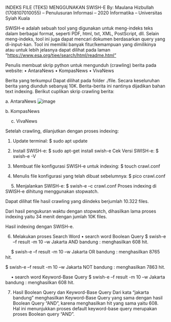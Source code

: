 INDEKS FILE (TEKS) MENGGUNAKAN SWISH-E
By: 	Maulana Hizbullah (1708107010055) – Penulusuran Informasi – 2020
Informatika – Universitas Syiah Kuala

SWISH-e adalah sebuah tool yang digunakan untuk meng-indeks teks dalam berbagai format, seperti PDF, html, txt, XML, PostScript, dll. Selain meng-indeks, tool ini juga dapat mencari dokumen berdasarkan query yang di-input-kan. Tool ini memiliki banyak fitur/kemampuan yang dimilikinya atau untuk lebih jelasnya dapat dilihat pada laman “https://www.esa.org/tiee/search/html/readme.html”

Penulis membuat skrip python untuk mengunduh (crawling) berita pada website:
•	AntaraNews
•	KompasNews
•	VivaNews

Berita yang terkumpul Dapat dilihat pada folder ./file. Secara keseluruhan berita yang diunduh sebanyaj 10K. Berita-berita ini nantinya dijadikan bahan text indexing. Berikut cuplikan skrip crawling berita:

a.	AntaraNews
   ![image](https://user-images.githubusercontent.com/49058895/97707301-aef62080-1ae9-11eb-866f-79c8dbf508e1.png)

b.	KompasNews
 
 

 
c.	VivaNews
 
 

Setelah crawling, dilanjutkan dengan proses indexing:
1.	Update terminal: $ sudo apt update
 
2.	Install SWISH-e: $ sudo apt-get install swish-e
Cek Versi SWISH-e: $ swish-e -V
 

3.	Membuat file konfigurasi SWISH-e untuk indexing: $ touch crawl.conf 
 

4.	Menulis file konfigurasi yang telah dibuat sebelumnya: $ pico crawl.conf
 
 
5.	Menjalankan SWISH-e: $ swish-e –c crawl.conf 
Proses indexing di SWISH-e dihitung menggunakan stopwatch.
 

Dapat dilihat file hasil crawling yang diindeks berjumlah 10.322 files.
 

Dari hasil pengukuran waktu dengan stopwatch, dihasilkan lama proses indexing yaitu 34 menit dengan jumlah 10K files.
 
Hasil indexing dengan SWISH-e.
 

6.	Melakukan proses Search Word
•	search word Boolean Query
$ swish-e –f result -m 10 –w Jakarta AND bandung : menghasilkan 608 hit.
 
 
$ swish-e –f result -m 10 –w Jakarta OR bandung : menghasilkan 8765 hit.
 

$ swish-e –f result -m 10 –w Jakarta NOT bandung : menghasilkan 7863 hit.
 
 
•	search word Keyword-Base Query
$ swish-e –f result -m 10 –w Jakarta bandung : menghasilkan 608 hit.
 

7.	Hasil Boolean Query dan Keyword-Base Query
Dari kata “jakarta bandung” menghasilkan Keyword-Base Query yang sama dengan hasil Boolean Query “AND”, karena menghasilkan hit yang sama yaitu 608. Hal ini menunjukkan proses default keyword-base query merupakan proses Boolean query “AND”.
